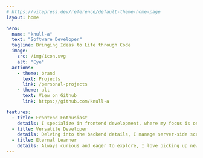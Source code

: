 ```yaml
---
# https://vitepress.dev/reference/default-theme-home-page
layout: home

hero:
  name: "knull-a"
  text: "Software Developer"
  tagline: Bringing Ideas to Life through Code
  image: 
    src: /img/icon.svg
    alt: "Eye"
  actions:
    - theme: brand
      text: Projects
      link: /personal-projects
    - theme: alt
      text: View on Github
      link: https://github.com/knull-a

features:
  - title: Frontend Enthusiast
    details: I specialize in frontend development, where my focus is on crafting engaging user experiences. I bring together creativity and functionality to transform ideas into interactive interfaces.
  - title: Versatile Developer
    details: Delving into the backend details, I manage server-side scripting and database tasks. I also have experience in developing mobile applications.
  - title: Eternal Learner
    details: Always curious and eager to explore, I love picking up new technologies and methods, keeping my skills fresh and up-to-date.
---
```


